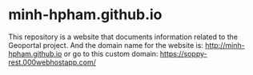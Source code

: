 # minh-hpham.github.io
This repository is a website that documents information related to the Geoportal project. 
And the domain name for the website is: http://minh-hpham.github.io or go to this custom domain: https://soppy-rest.000webhostapp.com/
